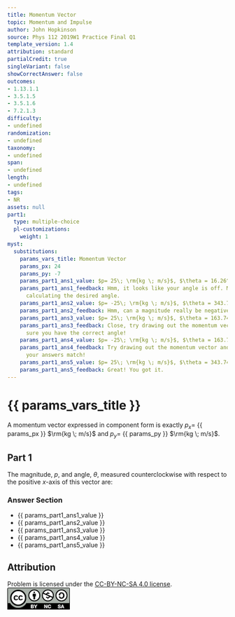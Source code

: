 ```yaml
---
title: Momentum Vector
topic: Momentum and Impulse
author: John Hopkinson
source: Phys 112 2019W1 Practice Final Q1
template_version: 1.4
attribution: standard
partialCredit: true
singleVariant: false
showCorrectAnswer: false
outcomes:
- 1.13.1.1
- 3.5.1.5
- 3.5.1.6
- 7.2.1.3
difficulty:
- undefined
randomization:
- undefined
taxonomy:
- undefined
span:
- undefined
length:
- undefined
tags:
- NR
assets: null
part1:
  type: multiple-choice
  pl-customizations:
    weight: 1
myst:
  substitutions:
    params_vars_title: Momentum Vector
    params_px: 24
    params_py: -7
    params_part1_ans1_value: $p= 25\; \rm{kg \; m/s}$, $\theta = 16.26^\circ$.
    params_part1_ans1_feedback: Hmm, it looks like your angle is off. Make sure you're
      calculating the desired angle.
    params_part1_ans2_value: $p= -25\; \rm{kg \; m/s}$, $\theta = 343.74^\circ$.
    params_part1_ans2_feedback: Hmm, can a magnitude really be negative?
    params_part1_ans3_value: $p= 25\; \rm{kg \; m/s}$, $\theta = 163.74^\circ$.
    params_part1_ans3_feedback: Close, try drawing out the momentum vector to make
      sure you have the correct angle!
    params_part1_ans4_value: $p= -25\; \rm{kg \; m/s}$, $\theta = 163.74^\circ$.
    params_part1_ans4_feedback: Try drawing out the momentum vector and make sure
      your answers match!
    params_part1_ans5_value: $p= 25\; \rm{kg \; m/s}$, $\theta = 343.74^\circ$.
    params_part1_ans5_feedback: Great! You got it.
---
```

# {{ params_vars_title }}
A momentum vector expressed in component form is exactly $p_x =$ {{ params_px }} $\rm{kg \; m/s}$ and $p_y =$ {{ params_py }} $\rm{kg \; m/s}$.

## Part 1

The magnitude, $p$, and angle, $\theta$, measured counterclockwise with respect to the positive $x$-axis of this vector are:

### Answer Section

- {{ params_part1_ans1_value }}
- {{ params_part1_ans2_value }}
- {{ params_part1_ans3_value }}
- {{ params_part1_ans4_value }}
- {{ params_part1_ans5_value }}

## Attribution

Problem is licensed under the [CC-BY-NC-SA 4.0 license](https://creativecommons.org/licenses/by-nc-sa/4.0/).<br> ![The Creative Commons 4.0 license requiring attribution-BY, non-commercial-NC, and share-alike-SA license.](https://raw.githubusercontent.com/firasm/bits/master/by-nc-sa.png)